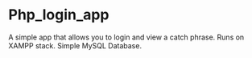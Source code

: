 # Php_login_app

A simple app that allows you to login and view a catch phrase.
Runs on XAMPP stack. Simple MySQL Database.
